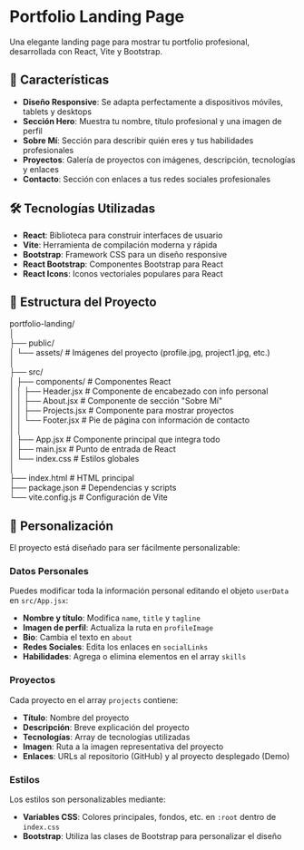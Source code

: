 # Portfolio Landing Page

Una elegante landing page para mostrar tu portfolio profesional, desarrollada con React, Vite y Bootstrap.


## 🚀 Características

- **Diseño Responsive**: Se adapta perfectamente a dispositivos móviles, tablets y desktops
- **Sección Hero**: Muestra tu nombre, título profesional y una imagen de perfil
- **Sobre Mí**: Sección para describir quién eres y tus habilidades profesionales
- **Proyectos**: Galería de proyectos con imágenes, descripción, tecnologías y enlaces
- **Contacto**: Sección con enlaces a tus redes sociales profesionales

## 🛠️ Tecnologías Utilizadas

- **React**: Biblioteca para construir interfaces de usuario
- **Vite**: Herramienta de compilación moderna y rápida
- **Bootstrap**: Framework CSS para un diseño responsive
- **React Bootstrap**: Componentes Bootstrap para React
- **React Icons**: Iconos vectoriales populares para React

## 📁 Estructura del Proyecto

portfolio-landing/  
│  
├── public/  
│   └── assets/ # Imágenes del proyecto (profile.jpg, project1.jpg, etc.)  
│  
├── src/  
│   ├── components/ # Componentes React  
│   │   ├── Header.jsx # Componente de encabezado con info personal  
│   │   ├── About.jsx # Componente de sección "Sobre Mí"  
│   │   ├── Projects.jsx # Componente para mostrar proyectos  
│   │   └── Footer.jsx # Pie de página con información de contacto  
│   │  
│   ├── App.jsx # Componente principal que integra todo  
│   ├── main.jsx # Punto de entrada de React  
│   └── index.css # Estilos globales  
│  
├── index.html # HTML principal  
├── package.json # Dependencias y scripts  
└── vite.config.js # Configuración de Vite


## 💼 Personalización

El proyecto está diseñado para ser fácilmente personalizable:

### Datos Personales

Puedes modificar toda la información personal editando el objeto `userData` en `src/App.jsx`:

- **Nombre y título**: Modifica `name`, `title` y `tagline`
- **Imagen de perfil**: Actualiza la ruta en `profileImage`
- **Bio**: Cambia el texto en `about`
- **Redes Sociales**: Edita los enlaces en `socialLinks`
- **Habilidades**: Agrega o elimina elementos en el array `skills`

### Proyectos

Cada proyecto en el array `projects` contiene:

- **Título**: Nombre del proyecto
- **Descripción**: Breve explicación del proyecto
- **Tecnologías**: Array de tecnologías utilizadas
- **Imagen**: Ruta a la imagen representativa del proyecto
- **Enlaces**: URLs al repositorio (GitHub) y al proyecto desplegado (Demo)

### Estilos

Los estilos son personalizables mediante:

- **Variables CSS**: Colores principales, fondos, etc. en `:root` dentro de `index.css`
- **Bootstrap**: Utiliza las clases de Bootstrap para personalizar el diseño
